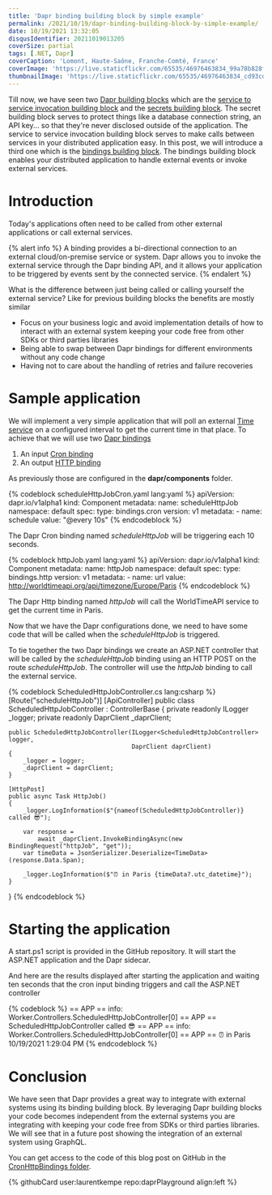 ```yaml
---
title: 'Dapr binding building block by simple example'
permalink: /2021/10/19/dapr-binding-building-block-by-simple-example/
date: 10/19/2021 13:32:05
disqusIdentifier: 20211019013205
coverSize: partial
tags: [.NET, Dapr]
coverCaption: 'Lomont, Haute-Saône, Franche-Comté, France'
coverImage: 'https://live.staticflickr.com/65535/46976463834_99a78b828f_h.jpg'
thumbnailImage: 'https://live.staticflickr.com/65535/46976463834_cd93cdcab2_q.jpg'
---
```

Till now, we have seen two [Dapr building blocks](https://laurentkempe.com/tags/Dapr/) which are the [service to service invocation building block](https://docs.dapr.io/developing-applications/building-blocks/service-invocation/service-invocation-overview/) and the [secrets building block](https://docs.dapr.io/developing-applications/building-blocks/secrets/secrets-overview/). The secret building block serves to protect things like a database connection string, an API key... so that they're never disclosed outside of the application. The service to service invocation building block serves to make calls between services in your distributed application easy. In this post, we will introduce a third one which is the [bindings building block](https://docs.dapr.io/developing-applications/building-blocks/bindings/bindings-overview/). The bindings building block enables your distributed application to handle external events or invoke external services.
<!-- more -->
# Introduction

Today's applications often need to be called from other external applications or call external services.

{% alert info %}
A binding provides a bi-directional connection to an external cloud/on-premise service or system. Dapr allows you to invoke the external service through the Dapr binding API, and it allows your application to be triggered by events sent by the connected service.
{% endalert %}

What is the difference between just being called or calling yourself the external service? Like for previous building blocks the benefits are mostly similar
<p></p>

* Focus on your business logic and avoid implementation details of how to interact with an external system keeping your code free from other SDKs or third parties libraries
* Being able to swap between Dapr bindings for different environments without any code change
* Having not to care about the handling of retries and failure recoveries

# Sample application

We will implement a very simple application that will poll an external [Time service](http://worldtimeapi.org/) on a configured interval to get the current time in that place. To achieve that we will use two [Dapr bindings](https://docs.dapr.io/developing-applications/building-blocks/bindings/bindings-overview/)
<p></p>

1. An input [Cron binding](https://docs.dapr.io/reference/components-reference/supported-bindings/cron/)
1. An output [HTTP binding](https://docs.dapr.io/reference/components-reference/supported-bindings/http/)

As previously those are configured in the **dapr/components** folder.

{% codeblock scheduleHttpJobCron.yaml lang:yaml %}
apiVersion: dapr.io/v1alpha1
kind: Component
metadata:
  name: scheduleHttpJob
  namespace: default
spec:
  type: bindings.cron
  version: v1
  metadata:
    - name: schedule
      value: "@every 10s"
{% endcodeblock %}

The Dapr Cron binding named *scheduleHttpJob* will be triggering each 10 seconds.

{% codeblock httpJob.yaml lang:yaml %}
apiVersion: dapr.io/v1alpha1
kind: Component
metadata:
  name: httpJob
  namespace: default
spec:
  type: bindings.http
  version: v1
  metadata:
    - name: url
      value: http://worldtimeapi.org/api/timezone/Europe/Paris
{% endcodeblock %}

The Dapr Http binding named *httpJob* will call the WorldTimeAPI service to get the current time in Paris.

Now that we have the Dapr configurations done, we need to have some code that will be called when the *scheduleHttpJob* is triggered.

To tie together the two Dapr bindings we create an ASP.NET controller that will be called by the *scheduleHttpJob* binding using an HTTP POST on the route *scheduleHttpJob*. The controller will use the *httpJob* binding to call the external service.

{% codeblock ScheduledHttpJobController.cs lang:csharp %}
[Route("scheduleHttpJob")]
[ApiController]
public class ScheduledHttpJobController : ControllerBase
{
    private readonly ILogger<ScheduledHttpJobController> _logger;
    private readonly DaprClient _daprClient;

    public ScheduledHttpJobController(ILogger<ScheduledHttpJobController> logger,
                                      DaprClient daprClient)
    {
        _logger = logger;
        _daprClient = daprClient;
    }

    [HttpPost]
    public async Task HttpJob()
    {
        _logger.LogInformation($"{nameof(ScheduledHttpJobController)} called 😎");

        var response =
            await _daprClient.InvokeBindingAsync(new BindingRequest("httpJob", "get"));
        var timeData = JsonSerializer.Deserialize<TimeData>(response.Data.Span);

        _logger.LogInformation($"⏰ in Paris {timeData?.utc_datetime}");
    }
}
{% endcodeblock %}

# Starting the application

A start.ps1 script is provided in the GitHub repository. It will start the ASP.NET application and the Dapr sidecar.

And here are the results displayed after starting the application and waiting ten seconds that the cron input binding triggers and call the ASP.NET controller

{% codeblock %}
== APP == info: Worker.Controllers.ScheduledHttpJobController[0]
== APP ==       ScheduledHttpJobController called 😎
== APP == info: Worker.Controllers.ScheduledHttpJobController[0]
== APP ==       ⏰ in Paris 10/19/2021 1:29:04 PM
{% endcodeblock %}

# Conclusion

We have seen that Dapr provides a great way to integrate with external systems using its binding building block. By leveraging Dapr building blocks your code becomes independent from the external systems you are integrating with keeping your code free from SDKs or third parties libraries. We will see that in a future post showing the integration of an external system using GraphQL.

You can get access to the code of this blog post on GitHub in the [CronHttpBindings folder](https://github.com/laurentkempe/daprPlayground/tree/master/CronHttpBindings).
<p></p>

{% githubCard user:laurentkempe repo:daprPlayground align:left %}
